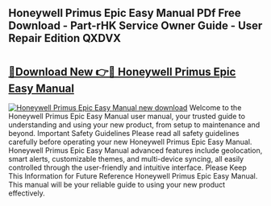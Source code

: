 ## Honeywell Primus Epic Easy Manual PDf Free Download - Part-rHK Service Owner Guide - User Repair Edition QXDVX

# <h2><a href="http://bc60620.oget.top/?id=Honeywell+Primus+Epic+Easy+Manual">🔗Download New 👉🔴 Honeywell Primus Epic Easy Manual</a></h2>

[![Honeywell Primus Epic Easy Manual new download](https://i.imgur.com/5g1atiW.png)](http://bc60620.oget.top/?id=Honeywell+Primus+Epic+Easy+Manual)
Welcome to the Honeywell Primus Epic Easy Manual user manual, your trusted guide to understanding and using your new product, from setup to maintenance and beyond. Important Safety Guidelines Please read all safety guidelines carefully before operating your new Honeywell Primus Epic Easy Manual. Honeywell Primus Epic Easy Manual advanced features include geolocation, smart alerts, customizable themes, and multi-device syncing, all easily controlled through the user-friendly and intuitive interface. Please Keep This Information for Future Reference Honeywell Primus Epic Easy Manual. This manual will be your reliable guide to using your new product effectively.
